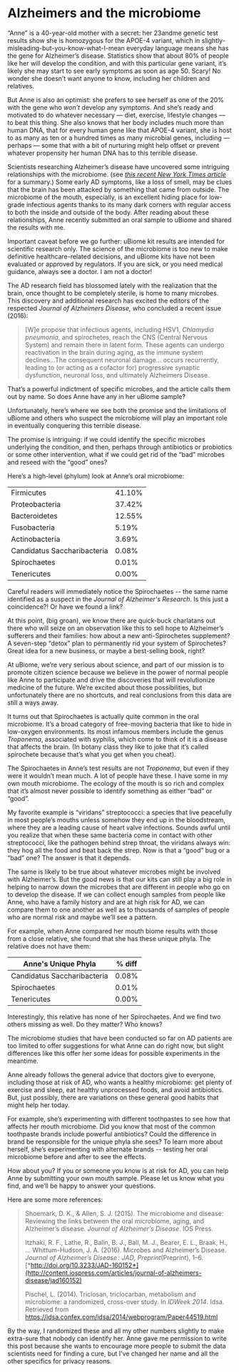 Alzheimers and the microbiome
=============================

“Anne” is a 40-year-old mother with a secret: her 23andme genetic test results show she is homozygous for the APOE-4 variant, which in slightly-misleading-but-you-know-what-I-mean everyday language means she has the gene for Alzheimer’s disease. Statistics show that about 80% of people like her will develop the condition, and with this particular gene variant, it’s likely she may start to see early symptoms as soon as age 50. Scary! No wonder she doesn’t want anyone to know, including her children and relatives.

But Anne is also an optimist: she prefers to see herself as one of the 20% with the gene who *won’t* develop any symptoms. And she’s ready and motivated to do whatever necessary — diet, exercise, lifestyle changes — to beat this thing. She also knows that her body includes much more than human DNA, that for every human gene like that APOE-4 variant, she is host to as many as ten or a hundred times as many microbial genes, including — perhaps — some that with a bit of nurturing might help offset or prevent whatever propensity her human DNA has to this terrible disease.

Scientists researching Alzheimer’s disease have uncovered some intriguing relationships with the microbiome. (see [*this recent New York Times article*](http://www.nytimes.com/2016/05/26/health/alzheimers-disease-infection.html?smprod=nytcore-iphone&smid=nytcore-iphone-share&_r=0) for a summary.) Some early AD symptoms, like a loss of smell, may be clues that the brain has been attacked by something that came from outside. The microbiome of the mouth, especially, is an excellent hiding place for low-grade infectious agents thanks to its many dark corners with regular access to both the inside and outside of the body. After reading about these relationships, Anne recently submitted an oral sample to uBiome and shared the results with me.

Important caveat before we go further: uBiome kit results are intended for scientific research only. The science of the microbiome is too new to make definitive healthcare-related decisions, and uBiome kits have not been evaluated or approved by regulators. If you are sick, or you need medical guidance, always see a doctor. I am not a doctor!

The AD research field has blossomed lately with the realization that the brain, once thought to be completely sterile, is home to many microbes. This discovery and additional research has excited the editors of the respected *Journal of Alzheimers Disease,* who concluded a recent issue (2016):

> \[W\]e propose that infectious agents, including HSV1, *Chlamydia pneumonia*, and spirochetes, reach the CNS (Central Nervous System) and remain there in latent form. These agents can undergo reactivation in the brain during aging, as the immune system declines...The consequent neuronal damage... occurs recurrently, leading to (or acting as a cofactor for) progressive synaptic dysfunction, neuronal loss, and ultimately Alzheimers Disease.

That’s a powerful indictment of specific microbes, and the article calls them out by name. So does Anne have any in her uBiome sample?

Unfortunately, here’s where we see both the promise and the limitations of uBiome and others who suspect the microbiome will play an important role in eventually conquering this terrible disease.

The promise is intriguing: if we could identify the specific microbes underlying the condition, and then, perhaps through antibiotics or probiotics or some other intervention, what if we could get rid of the “bad” microbes and reseed with the “good” ones?

Here’s a high-level (phylum) look at Anne’s oral microbiome:

|                             |        | 
|-----------------------------|--------| 
| Firmicutes                  | 41.10% | 
| Proteobacteria              | 37.42% | 
| Bacteroidetes               | 12.55% | 
| Fusobacteria                | 5.19%  | 
| Actinobacteria              | 3.69%  | 
| Candidatus Saccharibacteria | 0.08%  | 
| Spirochaetes                | 0.01%  | 
| Tenericutes                 | 0.00%  | 


Careful readers will immediately notice the Spirochaetes -- the same name identified as a suspect in the *Journal of Alzheimer's Research*. Is this just a coincidence?! Or have we found a link?

At this point, (big groan), we know there are quick-buck charlatans out there who will seize on an observation like this to sell hope to Alzheimer’s sufferers and their families: how about a new anti-Spirochetes supplement? A seven-step “detox” plan to permanently rid your system of Spirochetes? Great idea for a new business, or maybe a best-selling book, right?

At uBiome, we’re very serious about science, and part of our mission is to promote citizen science because we believe in the power of normal people like Anne to participate and drive the discoveries that will revolutionize medicine of the future. We’re excited about those possibilities, but unfortunately there are no shortcuts, and real conclusions from this data are still a ways away.

It turns out that Spirochaetes is actually quite common in the oral microbiome. It’s a broad category of free-moving bacteria that like to hide in low-oxygen environments. Its most infamous members include the genus *Troponema*, associated with syphilis, which come to think of it is a disease that affects the brain. (In botany class they like to joke that it’s called spirochete because that’s what you get when you cheat).

The Spirochaetes in Anne’s test results are not *Troponema*, but even if they were it wouldn’t mean much. A lot of people have these. I have some in my own mouth microbiome. The ecology of the mouth is so rich and complex that it’s almost never possible to identify something as either “bad” or “good”.

My favorite example is “viridans” streptococci: a species that live peacefully in most people’s mouths unless somehow they end up in the bloodstream, where they are a leading cause of heart valve infections. Sounds awful until you realize that when these same bacteria come in contact with other streptococci, like the pathogen behind strep throat, the viridans always win: they hog all the food and beat back the strep. Now is that a “good” bug or a “bad” one? The answer is that it depends.

The same is likely to be true about whatever microbes might be involved with Alzheimer’s. But the good news is that our kits can still play a big role in helping to narrow down the microbes that are different in people who go on to develop the disease. If we can collect enough samples from people like Anne, who have a family history and are at high risk for AD, we can compare them to one another as well as to thousands of samples of people who are normal risk and maybe we’ll see a pattern.

For example, when Anne compared her mouth biome results with those from a close relative, she found that she has these unique phyla. The relative does not have them:

             
|  Anne's Unique Phyla   |   % diff   | 
|-----------------------------|-------| 
| Candidatus Saccharibacteria | 0.08% | 
| Spirochaetes                | 0.01% | 
| Tenericutes                 | 0.00% | 

Interestingly, this relative has none of her Spirochaetes. And we find two others missing as well. Do they matter? Who knows?

The microbiome studies that have been conducted so far on AD patients are too limited to offer suggestions for what Anne can do right now, but slight differences like this offer her some ideas for possible experiments in the meantime.

Anne already follows the general advice that doctors give to everyone, including those at risk of AD, who wants a healthy microbiome: get plenty of exercise and sleep, eat healthy unprocessed foods, and avoid antibiotics. But, just possibly, there are variations on these general good habits that might help her today.

For example, she’s experimenting with different toothpastes to see how that affects her mouth microbiome. Did you know that most of the common toothpaste brands include powerful antibiotics? Could the difference in brand be responsible for the unique phyla she sees? To learn more about herself, she’s experimenting with alternate brands -- testing her oral microbiome before and after to see the effects.

How about you? If you or someone you know is at risk for AD, you can help Anne by submitting your own mouth sample. Please let us know what you find, and we’ll be happy to answer your questions.

Here are some more references:

> Shoemark, D. K., & Allen, S. J. (2015). The microbiome and disease: Reviewing the links between the oral microbiome, aging, and Alzheimer’s disease. *Journal of Alzheimer’s Disease*. IOS Press.
>
> Itzhaki, R. F., Lathe, R., Balin, B. J., Ball, M. J., Bearer, E. L., Braak, H., … Whittum-Hudson, J. A. (2016). Microbes and Alzheimer’s Disease. *Journal of Alzheimer’s Disease : JAD*, *Preprint*(Preprint), 1–6. [*http://doi.org/10.3233/JAD-160152*](http://content.iospress.com/articles/journal-of-alzheimers-disease/jad160152)
>
> Pischel, L. (2014). Triclosan, triclocarban, metabolism and microbiome: a randomized, cross-over study. In *IDWeek 2014*. Idsa. Retrieved from https://idsa.confex.com/idsa/2014/webprogram/Paper44519.html

By the way, I randomized these and all my other numbers slightly to make extra-sure that nobody can identify her. Anne gave me permission to write this post because she wants to encourage more people to submit the data scientists need for finding a cure, but I’ve changed her name and all the other specifics for privacy reasons.
